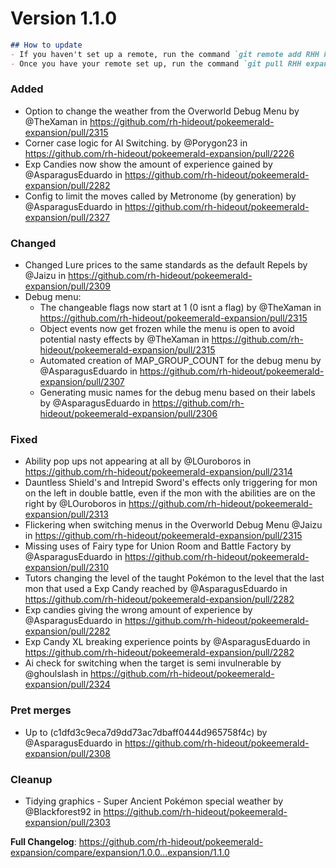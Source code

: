 # Version 1.1.0

```md
## How to update
- If you haven't set up a remote, run the command `git remote add RHH https://github.com/rh-hideout/pokeemerald-expansion`.
- Once you have your remote set up, run the command `git pull RHH expansion/1.1.0`.
```

### Added
* Option to change the weather from the Overworld Debug Menu by @TheXaman in https://github.com/rh-hideout/pokeemerald-expansion/pull/2315
* Corner case logic for AI Switching. by @Porygon23 in https://github.com/rh-hideout/pokeemerald-expansion/pull/2226
* Exp Candies now show the amount of experience gained by @AsparagusEduardo in https://github.com/rh-hideout/pokeemerald-expansion/pull/2282
* Config to limit the moves called by Metronome (by generation) by @AsparagusEduardo in https://github.com/rh-hideout/pokeemerald-expansion/pull/2327

### Changed
* Changed Lure prices to the same standards as the default Repels by @Jaizu in https://github.com/rh-hideout/pokeemerald-expansion/pull/2309
* Debug menu:
  * The changeable flags now start at 1 (0 isnt a flag) by @TheXaman in https://github.com/rh-hideout/pokeemerald-expansion/pull/2315
  * Object events now get frozen while the menu is open to avoid potential nasty effects by @TheXaman in https://github.com/rh-hideout/pokeemerald-expansion/pull/2315
  * Automated creation of MAP_GROUP_COUNT for the debug menu by @AsparagusEduardo in https://github.com/rh-hideout/pokeemerald-expansion/pull/2307
  * Generating music names for the debug menu based on their labels by @AsparagusEduardo in https://github.com/rh-hideout/pokeemerald-expansion/pull/2306

### Fixed
* Ability pop ups not appearing at all by @LOuroboros in https://github.com/rh-hideout/pokeemerald-expansion/pull/2314
* Dauntless Shield's and Intrepid Sword's effects only triggering for mon on the left in double battle, even if the mon with the abilities are on the right by @LOuroboros in https://github.com/rh-hideout/pokeemerald-expansion/pull/2313
* Flickering when switching menus in the Overworld Debug Menu @Jaizu in https://github.com/rh-hideout/pokeemerald-expansion/pull/2315
* Missing uses of Fairy type for Union Room and Battle Factory by @AsparagusEduardo in https://github.com/rh-hideout/pokeemerald-expansion/pull/2310
* Tutors changing the level of the taught Pokémon to the level that the last mon that used a Exp Candy reached by @AsparagusEduardo in https://github.com/rh-hideout/pokeemerald-expansion/pull/2282
* Exp candies giving the wrong amount of experience by @AsparagusEduardo in https://github.com/rh-hideout/pokeemerald-expansion/pull/2282
* Exp Candy XL breaking experience points by @AsparagusEduardo in https://github.com/rh-hideout/pokeemerald-expansion/pull/2282
* Ai check for switching when the target is semi invulnerable by @ghoulslash in https://github.com/rh-hideout/pokeemerald-expansion/pull/2324

### Pret merges
* Up to (c1dfd3c9eca7d9dd73ac7dbaff0444d965758f4c) by @AsparagusEduardo in https://github.com/rh-hideout/pokeemerald-expansion/pull/2308

### Cleanup
* Tidying graphics - Super Ancient Pokémon special weather by @Blackforest92 in https://github.com/rh-hideout/pokeemerald-expansion/pull/2303

**Full Changelog**: https://github.com/rh-hideout/pokeemerald-expansion/compare/expansion/1.0.0...expansion/1.1.0